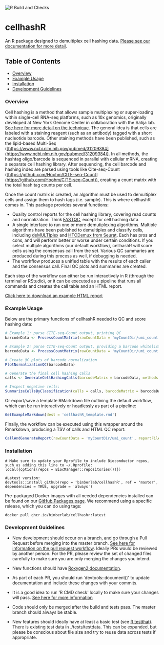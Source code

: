 ![R Build and Checks](https://github.com/BimberLab/cellhashR/workflows/R%20Build%20and%20Checks/badge.svg)

# cellhashR
An R package designed to demultiplex cell hashing data. [Please see our documentation for more detail](https://bimberlab.github.io/cellhashR/).

## Table of Contents
* [Overview](#overview)
* [Example Usage](#example)
* [Installation](#installation)
* [Development Guidelines](#developers)


### <a name = "overview">Overview</a>

Cell hashing is a method that allows sample multiplexing or super-loading within single-cell RNA-seq platforms, such as 10x genomics, originally developed at New York Genome Center in collaboration with the Satija lab. [See here for more detail on the technique](https://cite-seq.com/cell-hashing/). The general idea is that cells are labeled with a staining reagent (such as an antibody) tagged with a short nucleotide barcode. Other staining methods have been published, such as the lipid-based Multi-Seq ([https://www.ncbi.nlm.nih.gov/pubmed/31209384](https://www.ncbi.nlm.nih.gov/pubmed/31209384)).  In all methods, the hashtag oligo/barcode is sequenced in parallel with cellular mRNA, creating a separate cell hashing library. After sequencing, the cell barcode and hashing index are parsed using tools like Cite-seq-Count ([https://github.com/Hoohm/CITE-seq-Count](https://github.com/Hoohm/CITE-seq-Count)), creating a count matrix with the total hash tag counts per cell. 

Once the count matrix is created, an algorithm must be used to demultiplex cells and assign them to hash tags (i.e. sample). This is where cellhashR comes in. This package provides several functions:
- Quality control reports for the cell hashing library, covering read counts and normalization. Think [FASTQC](https://www.bioinformatics.babraham.ac.uk/projects/fastqc/), except for cell hashing data.
- A single interface to run one or more demutiplexing algorithms. Multiple algorithms have been published to demultiplex and classify cells, including [deMULTIplex](https://github.com/chris-mcginnis-ucsf/MULTI-seq) and [HTODemux from Seurat](https://satijalab.org/seurat/v3.1/hashing_vignette.html). Each has pros and cons, and will perform better or worse under certain conditions. If you select multiple algorithms (our default workflow), cellhashR will score cells using the consensus call from the set. Various QC summaries are produced during this process as well, if debugging is needed.
- The workflow produces a unified table with the results of each caller and the consensus call. Final QC plots and summaries are created. 

Each step of the workflow can either be run interactively in R (through the terminal or RStudio), or it can be executed as a pipeline that runs all commands and creates the call table and an HTML report. 

[Click here to download an example HTML report](https://htmlpreview.github.io/?https://github.com/BimberLab/cellhashR/blob/master/examples/cellhashR.html)

### <a name="example">Example Usage</a>

Below are the primary functions of cellhashR needed to QC and score hashing data:
```r
# Example 1: parse CITE-seq-Count output, printing QC
barcodeData <- ProcessCountMatrix(rawCountData = 'myCountDir/umi_count', minCountPerCell = 5)

# Example 2: parse CITE-seq-Count output, providing a barcode whitelist. 
barcodeData <- ProcessCountMatrix(rawCountData = 'myCountDir/umi_count', minCountPerCell = 5, barcodeWhitelist = c('HTO-1', 'HTO-2', 'HTO-3', 'HTO-4', 'HTO-6'))

# Create QC plots of barcode normalization
PlotNormalizationQC(barcodeData)

# Generate the final cell hashing calls
calls <- GenerateCellHashingCalls(barcodeMatrix = barcodeData, methods = c('multiseq', 'htodemux'))

# Inspect negative cells:
SummarizeCellsByClassification(calls = calls, barcodeMatrix = barcodeData)


```

Or export/save a template RMarkdown file outlining the default workflow, which can be run interactively or headlessly as part of a pipeline:
 
```r
GetExampleMarkdown(dest = 'cellhashR_template.rmd')
```

Finally, the workflow can be executed using this wrapper around the Rmarkdown, producing a TSV of calls and HTML QC report:
 
```r
CallAndGenerateReport(rawCountData = 'myCountDir/umi_count', reportFile = 'report.html', callFile = 'calls.txt', barcodeWhitelist = c('HTO-1', 'HTO-2', 'HTO-3'), title = 'Cell Hashing For Experiment 1')
```
### <a name="installation">Installation</a>

```{r}
# Make sure to update your Rprofile to include Bioconductor repos, such as adding this line to ~/.Rprofile:
local({options(repos = BiocManager::repositories())})

#Latest version:
devtools::install_github(repo = 'bimberlab/cellhashR', ref = 'master', dependencies = TRUE, upgrade = 'always')
```
    
Pre-packaged Docker images with all needed dependencies installed can be found on our [GitHub Packages page](https://github.com/orgs/BimberLab/packages/container/package/cellhashr). We recommend using a specific release, which you can do using tags:    

```
docker pull ghcr.io/bimberlab/cellhashr:latest
```

### <a name="developers">Development Guidelines</a>

* New development should occur on a branch, and go through a Pull Request before merging into the master branch.  [See here for information on the pull request workflow](https://guides.github.com/introduction/flow/).  Ideally PRs would be reviewed by another person.  For the PR, please review the set of changed files carefully to make sure you are only merging the changes you intend.   

* New functions should have [Roxygen2 documentation](https://kbroman.org/pkg_primer/pages/docs.html).

* As part of each PR, you should run 'devtools::document()' to update documentation and include these changes with your commits.

* It is a good idea to run 'R CMD check' locally to make sure your changes will pass.  [See here for more information](http://r-pkgs.had.co.nz/check.html)

* Code should only be merged after the build and tests pass.  The master branch should always be stable.

* New features should ideally have at least a basic test (see [R testthat](http://r-pkgs.had.co.nz/tests.html)).  There is existing test data in ./tests/testdata.  This can be expanded, but please be conscious about file size and try to reuse data across tests if appropriate.



